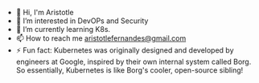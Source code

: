 - 👋 Hi, I'm Aristotle
- 👀 I’m interested in DevOPs and Security
- 🌱 I’m currently learning K8s.
- 📫 How to reach me aristotlefernandes@gmail.com
- ⚡ Fun fact: Kubernetes was originally designed and developed by engineers at Google, inspired by their own internal system called Borg. So essentially, Kubernetes is like Borg's cooler, open-source sibling!

<!--
**Aristotlefernandes/Aristotlefernandes** is a ✨ _special_ ✨ repository because its `README.md` (this file) appears on your GitHub profile.

Here are some ideas to get you started:

- :wave: Hi, I'm Aristotle
- :eyes: I'm interested in DevOPs and Security
- :seedling: I'm currently learning K8s.
- :mailbox: How to reach me aristotlefernandes@gmail.com
- :zap: Fun fact:Kubernetes was originally designed and developed by engineers at Google, inspired by their own internal system called Borg. So essentially, Kubernetes is like Borg's cooler, open-source sibling!
-->
